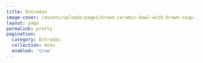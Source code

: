 ```yaml
---
title: Entradas
image-cover: /assets/uploads/pages/brown-ceramic-bowl-with-brown-soup-724667.jpg
layout: page
permalink: pretty
pagination:
  category: Entradas
  collection: menu
  enabled: 'true'
---
```


